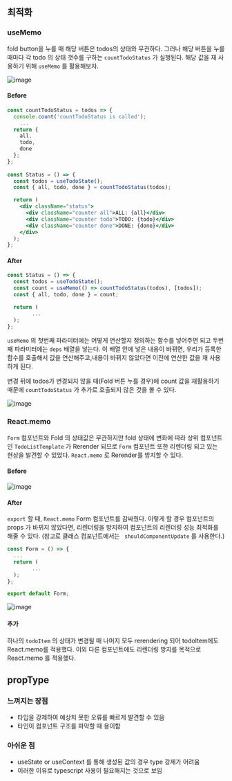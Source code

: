 ## 최적화

### useMemo

fold button을 누를 때 해당 버튼은 todos의 상태와 무관하다. 그러나 해당 버튼을 누를 때마다 각 todo 의 상태 갯수를 구하는 `countTodoStatus` 가 실행된다. 해당 값을 재 사용하기 위해 `useMemo` 를 활용해보자.  

![image](https://user-images.githubusercontent.com/35516239/64905601-bdcb1980-d715-11e9-99e5-1adaf476f3e8.png)

#### Before

```jsx
const countTodoStatus = todos => {
  console.count('countTodoStatus is called');
	...
  return {
    all,
    todo,
    done
  };
};
 
const Status = () => {
  const todos = useTodoState();
  const { all, todo, done } = countTodoStatus(todos);

  return (
    <div className="status">
      <div className="counter all">ALL: {all}</div>
      <div className="counter todo">TODO: {todo}</div>
      <div className="counter done">DONE: {done}</div>
    </div>
  );
};
```

#### After 

```js
const Status = () => {
  const todos = useTodoState();
  const count = useMemo(() => countTodoStatus(todos), [todos]);
  const { all, todo, done } = count;

  return (
 		...
  );
};
```

`useMemo` 의 첫번째 파라미터에는 어떻게 연산할지 정의하는 함수를 넣어주면 되고 두번째 파라미터에는 `deps` 배열을 넣는다. 이 배열 안에 넣은 내용이 바뀌면, 우리가 등록한 함수를 호출해서 값을 연산해주고,내용이 바뀌지 않았다면 이전에 연산한 값을 재 사용하게 된다.

변경 뒤에 todos가 변경되지 않을 때(Fold 버튼 누를 경우)에 count 값을 재활용하기 때문에 `countTodoStatus` 가 추가로 호출되지 않은 것을 볼 수 있다. 

![image](https://user-images.githubusercontent.com/35516239/64905681-fae3db80-d716-11e9-908c-92107db34249.png)

### React.memo

`Form` 컴포넌트와 Fold 의 상태값은 무관하지만 fold 상태에 변화에 따라 상위 컴포넌트인 `TodoListTemplate` 가 Rerender 되므로 `Form` 컴포넌트 또한 리렌더링 되고 있는 현상을 발견할 수 있었다. `React.memo` 로 Rerender를 방지할 수 있다. 

#### Before

![image](https://user-images.githubusercontent.com/35516239/64909138-4b712e00-d743-11e9-803f-ffd6a6726f55.png)

#### After

`export` 할 때, `React.memo` Form 컴포넌트를 감싸줬다. 이렇게 할 경우 컴포넌트의 props 가 바뀌지 않았다면, 리렌더링을 방지하여 컴포넌트의 리렌더링 성능 최적화를 해줄 수 있다. (참고로 클래스  컴포넌트에서는 ` shouldComponentUpdate`  를 사용한다.)    

```jsx
const Form = () => {
  ...
  return (
		...
  );
};

export default Form;
```

![image](https://user-images.githubusercontent.com/35516239/64909246-917ac180-d744-11e9-86e9-ba84a9973953.png)

#### 추가

 하나의 `todoItem` 의 상태가 변경될 때 나머지 모두 rerendering 되어 todoItem에도 React.memo를 적용했다. 이외 다른 컴포넌트에도 리렌더링 방지를 목적으로 React.memo 를 적용했다. 

## propType

### 느껴지는 장점

- 타입을 강제하여 예상치 못한 오류를 빠르게 발견할 수 있음
- 타인이 컴포넌트 구조를 파악할 때 용이함 

### 아쉬운 점

- useState or useContext 를 통해 생성된 값의 경우 type 강제가 어려움 
- 이러한 이유로 typescript 사용이 필요해지는 것으로 보임 